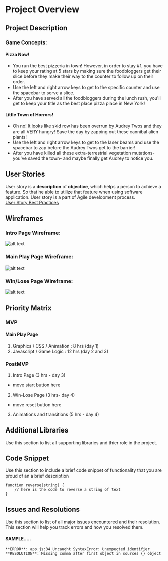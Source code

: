 # Project Overview


## Project Description

### Game Concepts:

#### Pizza Now!
  * You run the best pizzeria in town! However, in order to stay #1, you have to keep your rating at 5 stars by making sure the foodbloggers get their slice before they make their way to the counter to follow up on their order.  
  * Use the left and right arrow keys to get to the specific counter and use the spacebar to serve a slice.  
  * After you have served all the foodbloggers during the lunch rush, you'll get to keep your title as the best place pizza place in New York!

#### Little Town of Horrors!
  * Oh no! It looks like skid row has been overrun by Audrey Twos and they are all VERY hungry! Save the day by zapping out these cannibal alien plants!
  * Use the left and right arrow keys to get to the laser beams and use the spacebar to zap before the Audrey Twos get to the barrier!
  * After you have killed all these extra-terrestrial vegetation mutations- you've saved the town- and maybe finally get Audrey to notice you.




## User Stories

User story is a **description** of **objective**, which helps a person to achieve a feature. So that he able to utilize that feature when using software application. User story is a part of Agile development process.  
[User Story Best Practices](https://github.com/beeva/beeva-best-practices/blob/master/agile/userStories/README.md)  

## Wireframes

### Intro Page Wireframe:
![alt text](https://i.imgur.com/RuRIgYN.png "Intro Page Wireframe")



### Main Play Page Wireframe:
![alt text](https://i.imgur.com/g1ktOvZ.png "Main Play Page Wireframe")



### Win/Lose Page Wireframe:
![alt text](https://imgur.com/a/e5sg6K8 "Win/Lose Page Wireframe")



## Priority Matrix

### MVP
#### Main Play Page
1. Graphics / CSS / Animation : 8 hrs (day 1)
2. Javascript / Game Logic : 12 hrs (day 2 and 3)

### PostMVP
1. Intro Page (3 hrs - day 3)
  * move start button here
2. Win-Lose Page (3 hrs- day 4)
  * move reset button here
3. Animations and transitions (5 hrs - day 4)


## Additional Libraries
 Use this section to list all supporting libraries and thier role in the project.

## Code Snippet

Use this section to include a brief code snippet of functionality that you are proud of an a brief description  

```
function reverse(string) {
	// here is the code to reverse a string of text
}
```

## Issues and Resolutions
 Use this section to list of all major issues encountered and their resolution. This section will help you track errors and how you resolved them.

#### SAMPLE.....
`**ERROR**: app.js:34 Uncaught SyntaxError: Unexpected identifier`                               
`**RESOLUTION**: Missing comma after first object in sources {} object`
